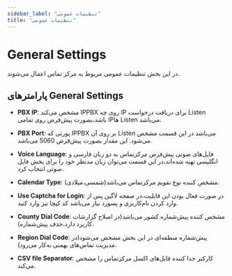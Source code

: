 ```yaml
---
sidebar_label: "تنظیمات عمومی"
title: "تنظیمات عمومی"
---
```




# General Settings

در این بخش تنظیمات عمومی مربوط به مرکز تماس اعمال می‌شوند.

## پارامترهای General Settings

- **PBX IP**: مشخص می‌کند IPPBX روی چه IP برای دریافت درخواست Listen باشد،بصورت پیش‌فرض روی تمامی IPها Listen می‌باشد.

- **PBX Port**: پورتی که IPPBX بر روی آن Listen می‌باشد در این قسمت مشخص می‌شود. این مقدار بصورت پیش‌‌فرض 5060 می‌باشد.

- **Voice Language**: فایل‌های صوتی پیش‌فرض مرکزتماس به دو زبان فارسی و انگلیسی تهیه شده‌اند،در این قسمت می‌توان زبان مدنظر خود را برای پخش فایل صوتی انتخاب کرد.

- **Calendar Type**: مشخص کننده نوع تقویم مرکزتماس می‌باشد(شمسی،میلادی).

- **Use Captcha for Login**: در صورت فعال بودن این قابلیت،در صفحه لاگین پس از وارد کردن نام‌کاربری و پسورد نیاز می‌باشد کد کپچا نیز وارد کنید.

- **County Dial Code**: مشخص کننده پیش‌شماره کشور می‌باشد(در اصلاح گزارشات کاربرد دارد،حذف پیش‌شماره).

- **Region Dial Code**: پیش‌شماره منطقه‌ای در این بخش مشخص می‌شود(در مدیریت تماس‌های بهمنی به‌کار می‌رود).

- **CSV file Separator**: کارکتر جدا کننده فایل‌های اکسل مرکزتماس را مشخص می‌کند.
